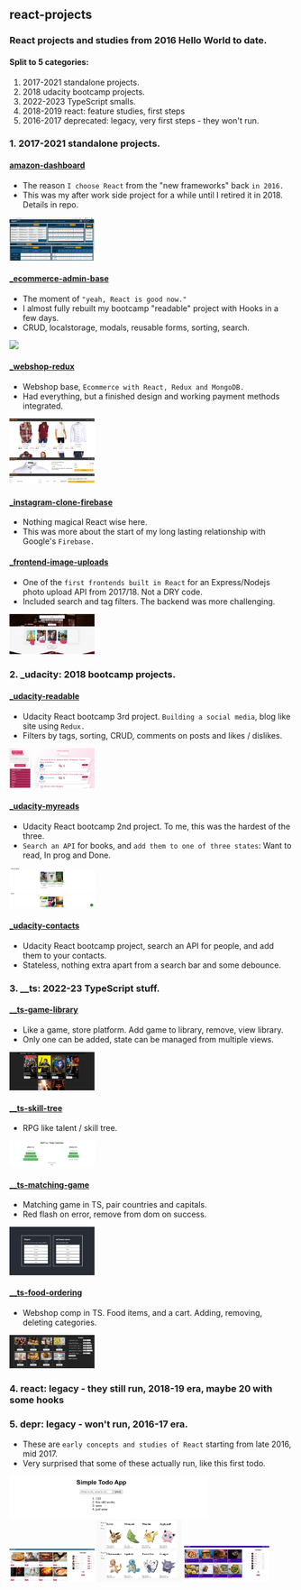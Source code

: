 ## react-projects

### React projects and studies from 2016 Hello World to date.

#### Split to 5 categories:
1. 2017-2021 standalone projects.
2. 2018 udacity bootcamp projects.
3. 2022-2023 TypeScript smalls.
4. 2018-2019 react: feature studies, first steps
5. 2016-2017 deprecated: legacy, very first steps - they won't run.

### 1. **2017-2021 standalone projects.**

#### <a href="https://github.com/Bembit/amzn-dashboard/tree/main">**amazon-dashboard**</a>
- The reason `I choose React` from the "new frameworks" back `in 2016.`
- This was my after work side project for a while until I retired it in 2018. Details in repo.

<img src="/zimages/13.png" width="30%">


#### <a href="/_ecommerce-admin-base">**_ecommerce-admin-base**</a>
- The moment of `"yeah, React is good now."`
- I almost fully rebuilt my bootcamp "readable" project with Hooks in a few days.
- CRUD, localstorage, modals, reusable forms, sorting, search.

<img src="/zimages/9.png" width="30%">

#### <a href="/_webshop-redux">**_webshop-redux**</a>
- Webshop base, `Ecommerce with React, Redux and MongoDB.`
- Had everything, but a finished design and working payment methods integrated.   

<img src="/zimages/7-7.png" width="30%">


#### <a href="/_instagram-clone-firebase">**_instagram-clone-firebase**</a>
- Nothing magical React wise here.
- This was more about the start of my long lasting relationship with Google's `Firebase.`


#### <a href="/_frontend-image-uploads">**_frontend-image-uploads**</a>
- One of the `first frontends built in React` for an Express/Nodejs photo upload API from 2017/18. Not a DRY code.
- Included search and tag filters. The backend was more challenging.

<img src="/zimages/10.jpg" width="30%">


### 2. **_udacity: 2018 bootcamp projects.**

#### <a href="/_udacity-readable">**_udacity-readable**</a>
- Udacity React bootcamp 3rd project. `Building a social media`, blog like site using `Redux.`
- Filters by tags, sorting, CRUD, comments on posts and likes / dislikes.

<img src="/zimages/6.jpg" width="30%">

#### <a href="/_udacity-myreads">**_udacity-myreads**</a>
- Udacity React bootcamp 2nd project. To me, this was the hardest of the three.
- `Search an API` for books, and `add them to one of three states`: Want to read, In prog and Done.

<img src="/zimages/5.jpg" width="30%">


#### <a href="/_udacity-contacts">**_udacity-contacts**</a>
- Udacity React bootcamp project, search an API for people, and add them to your contacts.
- Stateless, nothing extra apart from a search bar and some debounce.

### 3. **__ts: 2022-23 TypeScript stuff.**

#### <a href="/__ts-game-library">**__ts-game-library**</a>
- Like a game, store platform. Add game to library, remove, view library.
- Only one can be added, state can be managed from multiple views.

<img src="/zimages/2.png" width="30%">

#### <a href="/__ts-skill-tree">**__ts-skill-tree**</a>
- RPG like talent / skill tree.

<img src="/zimages/4.png" width="30%">

#### <a href="/__ts-matching-game">**__ts-matching-game**</a>
- Matching game in TS, pair countries and capitals.
- Red flash on error, remove from dom on success.

<img src="/zimages/1.png" width="30%">

#### <a href="/__ts-food-ordering">**__ts-food-ordering**</a>
- Webshop comp in TS. Food items, and a cart. Adding, removing, deleting categories.

<img src="/zimages/3.png" width="30%">


### 4. **react: legacy - they still run, 2018-19 era, maybe 20 with some hooks**
### 5. **depr: legacy - won't run, 2016-17 era.**
- These are `early concepts and studies of React` starting from late 2016, mid 2017.
- Very surprised that some of these actually run, like this first todo.

<img src="/react-simpletodo/todo.png" width="70%"/>
<div>
    <img src="/zimages/8.png" width="30%">
    <img src="/zimages/11.png" width="30%">
    <img src="/zimages/12.png" width="30%">
</div>
